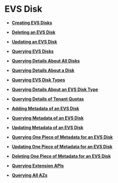 # EVS Disk<a name="evs_04_2064"></a>

-   **[Creating EVS Disks](creating-evs-disks-cinder-v2.md)**  

-   **[Deleting an EVS Disk](deleting-an-evs-disk-cinder-v2.md)**  

-   **[Updating an EVS Disk](updating-an-evs-disk-cinder-v2.md)**  

-   **[Querying EVS Disks](querying-evs-disks-cinder-v2.md)**  

-   **[Querying Details About All Disks](querying-details-about-all-disks-cinder-v2.md)**  

-   **[Querying Details About a Disk](querying-details-about-a-disk-cinder-v2.md)**  

-   **[Querying EVS Disk Types](querying-evs-disk-types-cinder-v2.md)**  

-   **[Querying Details About an EVS Disk Type](querying-details-about-an-evs-disk-type-cinder-v2.md)**  

-   **[Querying Details of Tenant Quotas](querying-details-of-tenant-quotas-cinder-v2.md)**  

-   **[Adding Metadata of an EVS Disk](adding-metadata-of-an-evs-disk-cinder-v2.md)**  

-   **[Querying Metadata of an EVS Disk](querying-metadata-of-an-evs-disk-cinder-v2.md)**  

-   **[Updating Metadata of an EVS Disk](updating-metadata-of-an-evs-disk-cinder-v2.md)**  

-   **[Querying One Piece of Metadata for an EVS Disk](querying-one-piece-of-metadata-for-an-evs-disk-cinder-v2.md)**  

-   **[Updating One Piece of Metadata for an EVS Disk](updating-one-piece-of-metadata-for-an-evs-disk-cinder-v2.md)**  

-   **[Deleting One Piece of Metadata for an EVS Disk](deleting-one-piece-of-metadata-for-an-evs-disk-cinder-v2.md)**  

-   **[Querying Extension APIs](querying-extension-apis-cinder-v2.md)**  

-   **[Querying All AZs](querying-all-azs-cinder-v2.md)**  


